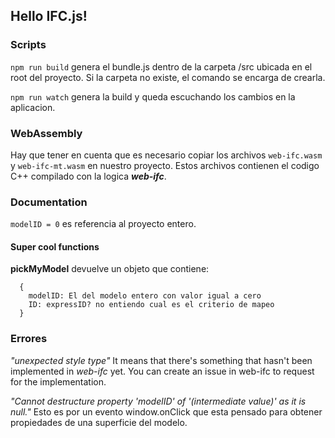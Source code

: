 ## Hello IFC.js!

### Scripts
`npm run build` genera el bundle.js dentro de la carpeta /src ubicada en el root del proyecto. Si la carpeta no existe, el comando se encarga de crearla.

`npm run watch` genera la build y queda escuchando los cambios en la aplicacion.

### WebAssembly
Hay que tener en cuenta que es necesario copiar los archivos `web-ifc.wasm` y `web-ifc-mt.wasm` en nuestro proyecto.
Estos archivos contienen el codigo C++ compilado con la logica **_web-ifc_**.

### Documentation
`modelID = 0` es referencia al proyecto entero.

#### Super cool functions
**pickMyModel** devuelve un objeto que contiene:
```JS
  {
    modelID: El del modelo entero con valor igual a cero
    ID: expressID? no entiendo cual es el criterio de mapeo
  }
```

### Errores
_"unexpected style type"_
It means that there's something that hasn't been implemented in _web-ifc_ yet. You can create an issue in web-ifc to request for the implementation.

_"Cannot destructure property 'modelID' of '(intermediate value)' as it is null."_
Esto es por un evento window.onClick que esta pensado para obtener propiedades de una superficie del modelo.